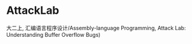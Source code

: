# AttackLab
大二上, 汇编语言程序设计/Assembly-language Programming, Attack Lab: Understanding Buffer Overflow Bugs)
